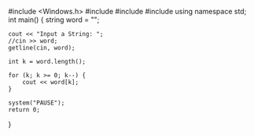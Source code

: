 #include <Windows.h>
#include <iostream>
#include <string>
#include <sstream>
using namespace std;
int main()
{
	string word = "";

	cout << "Input a String: ";
	//cin >> word;
	getline(cin, word);

	int k = word.length();

	for (k; k >= 0; k--) {
		cout << word[k];
	}

	system("PAUSE");
	return 0;
}
